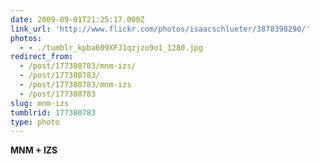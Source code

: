 ```yaml
---
date: 2009-09-01T21:25:17.000Z
link_url: 'http://www.flickr.com/photos/isaacschlueter/3878398290/'
photos:
  - - ./tumblr_kpba609XFJ1qzjzo9o1_1280.jpg
redirect_from:
  - /post/177380783/mnm-izs/
  - /post/177380783/
  - /post/177380783/mnm-izs
  - /post/177380783
slug: mnm-izs
tumblrid: 177380783
type: photo
---
```

<p><b>MNM + IZS</b></p>
